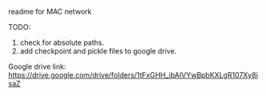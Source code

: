 readme for MAC network

TODO:

1. check for absolute paths.
2. add checkpoint and pickle files to google drive.

Google drive link: https://drive.google.com/drive/folders/1tFxGHH_ibAIVYwBpbKXLgR107Xy8isaZ
